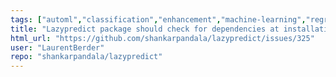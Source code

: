 ```yaml
---
tags: ["automl","classification","enhancement","machine-learning","regression"]
title: "Lazypredict package should check for dependencies at installation"
html_url: "https://github.com/shankarpandala/lazypredict/issues/325"
user: "LaurentBerder"
repo: "shankarpandala/lazypredict"
---
```


